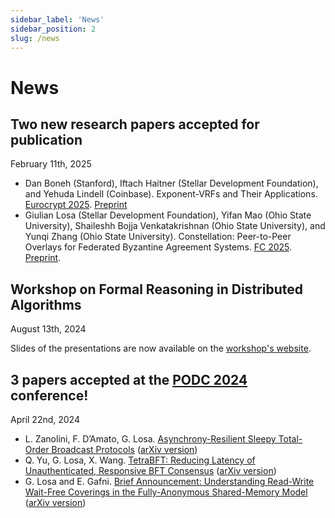 ```yaml
---
sidebar_label: 'News'
sidebar_position: 2
slug: /news
---
```


# News

## Two new research papers accepted for publication
February 11th, 2025

* Dan Boneh (Stanford), Iftach Haitner (Stellar Development Foundation), and Yehuda Lindell (Coinbase). Exponent-VRFs and Their Applications. [Eurocrypt 2025](https://eurocrypt.iacr.org/2025/). [Preprint](https://eprint.iacr.org/2024/397)
* Giulian Losa (Stellar Development Foundation), Yifan Mao (Ohio State University), Shaileshh Bojja Venkatakrishnan (Ohio State University), and Yunqi Zhang (Ohio State University). Constellation: Peer-to-Peer Overlays for Federated Byzantine Agreement Systems. [FC 2025](https://fc25.ifca.ai/). [Preprint](https://fc25.ifca.ai/preproceedings/280.pdf).

## Workshop on Formal Reasoning in Distributed Algorithms
August 13th, 2024

Slides of the presentations are now available on the [workshop's website](https://frida-2024.github.io/).

## 3 papers accepted at the [PODC 2024](https://www.podc.org/podc2024/) conference!
April 22nd, 2024

* L. Zanolini, F. D’Amato, G. Losa. [Asynchrony-Resilient Sleepy Total-Order Broadcast Protocols](https://dl.acm.org/doi/10.1145/3662158.3662779) ([arXiv version](https://arxiv.org/abs/2309.05347))
* Q. Yu, G. Losa, X. Wang. [TetraBFT: Reducing Latency of Unauthenticated, Responsive BFT Consensus](https://dl.acm.org/doi/abs/10.1145/3662158.3662783) ([arXiv version](https://arxiv.org/abs/2405.02615))
* G. Losa and E. Gafni. [Brief Announcement: Understanding Read-Write Wait-Free Coverings in the Fully-Anonymous Shared-Memory Model](https://dl.acm.org/doi/10.1145/3662158.3662786) ([arXiv version](https://arxiv.org/abs/2405.03573))
